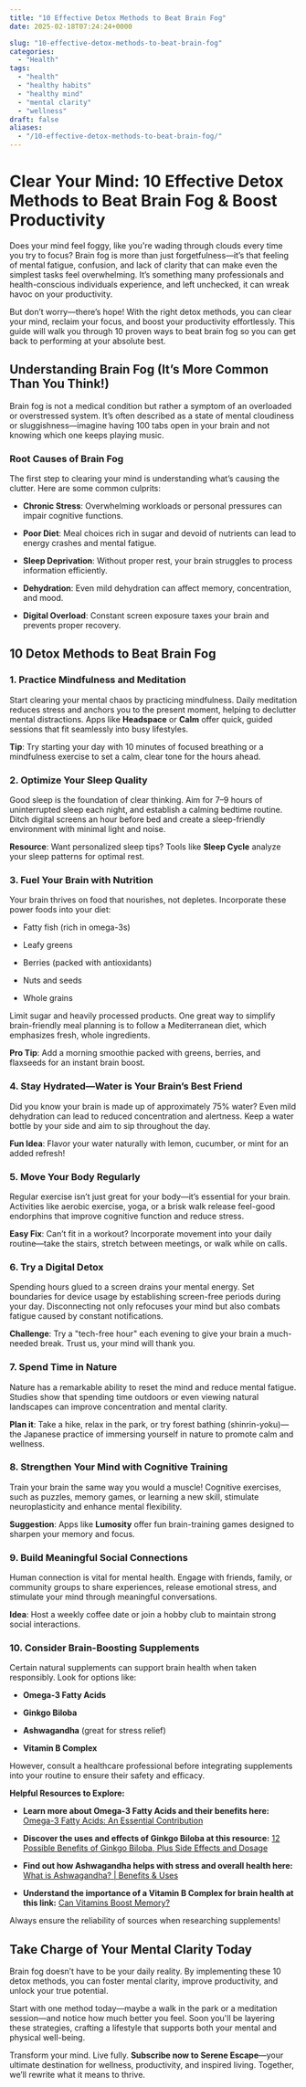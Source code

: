 ```yaml
---
title: "10 Effective Detox Methods to Beat Brain Fog"
date: 2025-02-18T07:24:24+0000

slug: "10-effective-detox-methods-to-beat-brain-fog"
categories:
  - "Health"
tags:
  - "health"
  - "healthy habits"
  - "healthy mind"
  - "mental clarity"
  - "wellness"
draft: false
aliases:
  - "/10-effective-detox-methods-to-beat-brain-fog/"
---
```

# Clear Your Mind: 10 Effective Detox Methods to Beat Brain Fog & Boost Productivity

Does your mind feel foggy, like you're wading through clouds every time you try to focus? Brain fog is more than just forgetfulness—it’s that feeling of mental fatigue, confusion, and lack of clarity that can make even the simplest tasks feel overwhelming. It’s something many professionals and health-conscious individuals experience, and left unchecked, it can wreak havoc on your productivity.

But don’t worry—there’s hope! With the right detox methods, you can clear your mind, reclaim your focus, and boost your productivity effortlessly. This guide will walk you through 10 proven ways to beat brain fog so you can get back to performing at your absolute best.

## Understanding Brain Fog (It’s More Common Than You Think!)

Brain fog is not a medical condition but rather a symptom of an overloaded or overstressed system. It’s often described as a state of mental cloudiness or sluggishness—imagine having 100 tabs open in your brain and not knowing which one keeps playing music.

### Root Causes of Brain Fog

The first step to clearing your mind is understanding what’s causing the clutter. Here are some common culprits:

- **Chronic Stress**: Overwhelming workloads or personal pressures can impair cognitive functions.

- **Poor Diet**: Meal choices rich in sugar and devoid of nutrients can lead to energy crashes and mental fatigue.

- **Sleep Deprivation**: Without proper rest, your brain struggles to process information efficiently.

- **Dehydration**: Even mild dehydration can affect memory, concentration, and mood.

- **Digital Overload**: Constant screen exposure taxes your brain and prevents proper recovery.

## 10 Detox Methods to Beat Brain Fog

### 1. Practice Mindfulness and Meditation

Start clearing your mental chaos by practicing mindfulness. Daily meditation reduces stress and anchors you to the present moment, helping to declutter mental distractions. Apps like **Headspace** or **Calm** offer quick, guided sessions that fit seamlessly into busy lifestyles.

**Tip**: Try starting your day with 10 minutes of focused breathing or a mindfulness exercise to set a calm, clear tone for the hours ahead.

### 2. Optimize Your Sleep Quality

Good sleep is the foundation of clear thinking. Aim for 7–9 hours of uninterrupted sleep each night, and establish a calming bedtime routine. Ditch digital screens an hour before bed and create a sleep-friendly environment with minimal light and noise.

**Resource**: Want personalized sleep tips? Tools like **Sleep Cycle** analyze your sleep patterns for optimal rest.

### 3. Fuel Your Brain with Nutrition

Your brain thrives on food that nourishes, not depletes. Incorporate these power foods into your diet:

- Fatty fish (rich in omega-3s)

- Leafy greens

- Berries (packed with antioxidants)

- Nuts and seeds

- Whole grains

Limit sugar and heavily processed products. One great way to simplify brain-friendly meal planning is to follow a Mediterranean diet, which emphasizes fresh, whole ingredients.

**Pro Tip**: Add a morning smoothie packed with greens, berries, and flaxseeds for an instant brain boost.

### 4. Stay Hydrated—Water is Your Brain’s Best Friend

Did you know your brain is made up of approximately 75% water? Even mild dehydration can lead to reduced concentration and alertness. Keep a water bottle by your side and aim to sip throughout the day.

**Fun Idea**: Flavor your water naturally with lemon, cucumber, or mint for an added refresh!

### 5. Move Your Body Regularly

Regular exercise isn’t just great for your body—it’s essential for your brain. Activities like aerobic exercise, yoga, or a brisk walk release feel-good endorphins that improve cognitive function and reduce stress.

**Easy Fix**: Can’t fit in a workout? Incorporate movement into your daily routine—take the stairs, stretch between meetings, or walk while on calls.

### 6. Try a Digital Detox

Spending hours glued to a screen drains your mental energy. Set boundaries for device usage by establishing screen-free periods during your day. Disconnecting not only refocuses your mind but also combats fatigue caused by constant notifications.

**Challenge**: Try a "tech-free hour" each evening to give your brain a much-needed break. Trust us, your mind will thank you.

### 7. Spend Time in Nature

Nature has a remarkable ability to reset the mind and reduce mental fatigue. Studies show that spending time outdoors or even viewing natural landscapes can improve concentration and mental clarity.

**Plan it**: Take a hike, relax in the park, or try forest bathing (shinrin-yoku)—the Japanese practice of immersing yourself in nature to promote calm and wellness.

### 8. Strengthen Your Mind with Cognitive Training

Train your brain the same way you would a muscle! Cognitive exercises, such as puzzles, memory games, or learning a new skill, stimulate neuroplasticity and enhance mental flexibility.

**Suggestion**: Apps like **Lumosity** offer fun brain-training games designed to sharpen your memory and focus.

### 9. Build Meaningful Social Connections

Human connection is vital for mental health. Engage with friends, family, or community groups to share experiences, release emotional stress, and stimulate your mind through meaningful conversations.

**Idea**: Host a weekly coffee date or join a hobby club to maintain strong social interactions.

### 10. Consider Brain-Boosting Supplements

Certain natural supplements can support brain health when taken responsibly. Look for options like:

- **Omega-3 Fatty Acids**

- **Ginkgo Biloba**

- **Ashwagandha** (great for stress relief)

- **Vitamin B Complex**

However, consult a healthcare professional before integrating supplements into your routine to ensure their safety and efficacy.

**Helpful Resources to Explore:**

- **Learn more about Omega-3 Fatty Acids and their benefits here:** [Omega-3 Fatty Acids: An Essential Contribution](https://www.hsph.harvard.edu/nutritionsource/omega-3-fats/)

- **Discover the uses and effects of Ginkgo Biloba at this resource:** [12 Possible Benefits of Ginkgo Biloba, Plus Side Effects and Dosage](https://www.healthline.com/nutrition/ginkgo-biloba-benefits)

- **Find out how Ashwagandha helps with stress and overall health here:** [What is Ashwagandha? | Benefits & Uses](https://www.hollandandbarrett.com/the-health-hub/vitamins-and-supplements/herbal-licensed/what-is-ashwagandha/)

- **Understand the importance of a Vitamin B Complex for brain health at this link:** [Can Vitamins Boost Memory?](https://www.healthline.com/health/dementia/vitamins-memory-loss)

Always ensure the reliability of sources when researching supplements!

## Take Charge of Your Mental Clarity Today

Brain fog doesn’t have to be your daily reality. By implementing these 10 detox methods, you can foster mental clarity, improve productivity, and unlock your true potential.

Start with one method today—maybe a walk in the park or a meditation session—and notice how much better you feel. Soon you'll be layering these strategies, crafting a lifestyle that supports both your mental and physical well-being.

Transform your mind. Live fully. **Subscribe now to Serene Escape**—your ultimate destination for wellness, productivity, and inspired living. Together, we’ll rewrite what it means to thrive.
